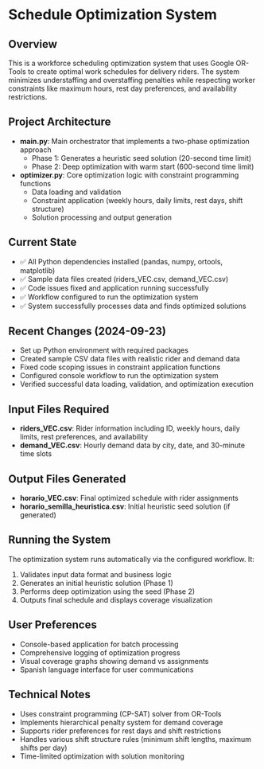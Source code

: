 # Schedule Optimization System

## Overview
This is a workforce scheduling optimization system that uses Google OR-Tools to create optimal work schedules for delivery riders. The system minimizes understaffing and overstaffing penalties while respecting worker constraints like maximum hours, rest day preferences, and availability restrictions.

## Project Architecture
- **main.py**: Main orchestrator that implements a two-phase optimization approach
  - Phase 1: Generates a heuristic seed solution (20-second time limit)
  - Phase 2: Deep optimization with warm start (600-second time limit)
- **optimizer.py**: Core optimization logic with constraint programming functions
  - Data loading and validation
  - Constraint application (weekly hours, daily limits, rest days, shift structure)
  - Solution processing and output generation

## Current State
- ✅ All Python dependencies installed (pandas, numpy, ortools, matplotlib)
- ✅ Sample data files created (riders_VEC.csv, demand_VEC.csv) 
- ✅ Code issues fixed and application running successfully
- ✅ Workflow configured to run the optimization system
- ✅ System successfully processes data and finds optimized solutions

## Recent Changes (2024-09-23)
- Set up Python environment with required packages
- Created sample CSV data files with realistic rider and demand data
- Fixed code scoping issues in constraint application functions
- Configured console workflow to run the optimization system
- Verified successful data loading, validation, and optimization execution

## Input Files Required
- **riders_VEC.csv**: Rider information including ID, weekly hours, daily limits, rest preferences, and availability
- **demand_VEC.csv**: Hourly demand data by city, date, and 30-minute time slots

## Output Files Generated
- **horario_VEC.csv**: Final optimized schedule with rider assignments
- **horario_semilla_heuristica.csv**: Initial heuristic seed solution (if generated)

## Running the System
The optimization system runs automatically via the configured workflow. It:
1. Validates input data format and business logic
2. Generates an initial heuristic solution (Phase 1)
3. Performs deep optimization using the seed (Phase 2)
4. Outputs final schedule and displays coverage visualization

## User Preferences
- Console-based application for batch processing
- Comprehensive logging of optimization progress
- Visual coverage graphs showing demand vs assignments
- Spanish language interface for user communications

## Technical Notes
- Uses constraint programming (CP-SAT) solver from OR-Tools
- Implements hierarchical penalty system for demand coverage
- Supports rider preferences for rest days and shift restrictions
- Handles various shift structure rules (minimum shift lengths, maximum shifts per day)
- Time-limited optimization with solution monitoring